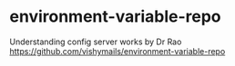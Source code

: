 # environment-variable-repo
Understanding config server works by Dr Rao https://github.com/vishymails/environment-variable-repo
